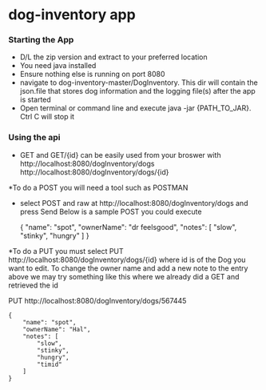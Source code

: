 # dog-inventory app

### Starting the App ###  
* D/L the zip version and extract to your preferred location
* You need java installed 
* Ensure nothing else is running on port 8080
* navigate to dog-inventory-master/DogInventory. This dir will contain the json.file that stores dog information and the logging file(s) after the app is started
* Open terminal or command line and execute java -jar {PATH_TO_JAR}. Ctrl C will stop it

### Using the api ###  
* GET and GET/{id} can be easily used from your broswer with http://localhost:8080/dogInventory/dogs
http://localhost:8080/dogInventory/dogs/{id}

*To do a POST you will need a tool such as POSTMAN
* select POST and raw at http://localhost:8080/dogInventory/dogs and press Send
 Below is a sample POST you could execute

    {
        "name": "spot",
        "ownerName": "dr feelsgood",
        "notes": [
            "slow",
            "stinky",
            "hungry"
        ]
    }

*To do a PUT you must select PUT http://localhost:8080/dogInventory/dogs/{id} where
id is of the Dog you want to edit. To change the owner name and add a new note to the entry above we may try something like this where we already did a GET and retrieved the id

PUT http://localhost:8080/dogInventory/dogs/567445

    {
        "name": "spot",
        "ownerName": "Hal",
        "notes": [
            "slow",
            "stinky",
            "hungry",
            "timid"
        ]
    }